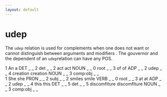 ```yaml
---
layout: default
---
```


# **udep**
The `udep` relation is used for complements when one does not want or cannot distinguish between arguments and modifiers .
The gouvernor and the dependent of an `udep`relation can have any POS.

<div>
<conll>
1	An	a	DET	_	_	2	det	_	_
2	act	act	NOUN	_	_	0	root	_	_
3	of	of	ADP	_	_	2	udep	_	_
4	creation	creation	NOUN	_	_	3	comp:obj	_	_
</conll>
</div>

<div>
<conll>
1	She	she	PRON	_	_	2	subj	_	_
2	smiles	smile	VERB	_	_	0	root	_	_
3	at	at	ADP	_	_	2	udep	_	_
4	this	this	DET	_	_	5	det	_	_
5	discomfiture	discomfiture	NOUN	_	_	3	comp:obj	_	_
</conll>
</div>